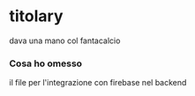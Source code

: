 # titolary
dava una mano col fantacalcio

### Cosa ho omesso
il file per l'integrazione con firebase nel backend

